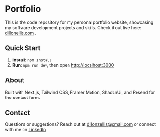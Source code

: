 # Portfolio

This is the code repository for my personal portfolio website, showcasing my software development projects and skills. Check it out live here: [dillonellis.com](dillonellis.com) .

## Quick Start

1. **Install**: `npm install`
2. **Run**: `npm run dev`, then open [http://localhost:3000](http://localhost:3000)

## About

Built with Next.js, Tailwind CSS, Framer Motion, ShadcnUi, and Resend for the contact form.

## Contact

Questions or suggestions? Reach out at [dillonzellis@gmail.com](dillonzellis@gmail.com) or connect with me on [LinkedIn](https://www.linkedin.com/in/dillon-ellis/).
